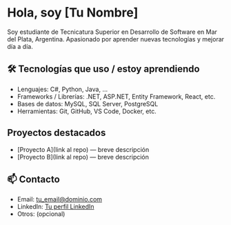 # Hola, soy [Tu Nombre]

Soy estudiante de Tecnicatura Superior en Desarrollo de Software en Mar del Plata, Argentina. Apasionado por aprender nuevas tecnologías y mejorar día a día.

## 🛠️ Tecnologías que uso / estoy aprendiendo

- Lenguajes: C#, Python, Java, …  
- Frameworks / Librerías: .NET, ASP.NET, Entity Framework, React, etc.  
- Bases de datos: MySQL, SQL Server, PostgreSQL  
- Herramientas: Git, GitHub, VS Code, Docker, etc.

## Proyectos destacados

- [Proyecto A](link al repo) — breve descripción  
- [Proyecto B](link al repo) — breve descripción  

## 📫 Contacto

- Email: tu_email@dominio.com  
- LinkedIn: [Tu perfil LinkedIn](tu_enlace)  
- Otros: (opcional)  

